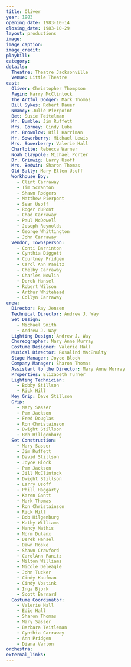 ```yaml
---
title: Oliver
year: 1983
opening_date: 1983-10-14
closing_date: 1983-10-29
layout: productions
image:
image_caption:
image_credit:
playbill: 
category: 
details:
  Theatre: Theatre Jacksonville
  Venue: Little Theatre
cast:
  Oliver: Christopher Thompson
  Fagin: Harry McClintock
  The Artful Dodger: Mark Thomas
  Bill Sykes: Robert Dauer
  Nmancy: Julie Pierpoint
  Bet: Susie Teitelman
  Mr. Bumble: Jim Ruffett
  Mrs. Corney: Cindy Lube
  Mr. Brownlow: Bill Harriman
  Mr. Sowerberry: Michael Lewis
  Mrs. Sowerberry: Valerie Hall
  Charlotte: Rebecca Warner
  Noah Claypole: Michael Porter
  Dr. Grimwig: Larry Usoff
  Mrs. Bedwin: Sharon Thomas
  Old Sally: Mary Ellen Usoff 
  Workhouse Boy:
    - Clint Carraway
    - Tim Scranton
    - Shawn Rodgers
    - Matthew Pierpont
    - Sean Usoff
    - Roger duPont
    - Chad Carraway
    - Paul McDowell
    - Joseph Reynolds
    - George Whittington
    - John Carraway
  Vendor, Townsperson:
    - Conti Barrinton
    - Cynthia Diggett
    - Courtney Pridgen
    - Carol Ann Panitz
    - Chelby Carraway
    - Charles Nowlin
    - Derek Hansel
    - Robert Wilson
    - Arthur Whitehead
    - Collyn Carraway
crew:
  Director: Ray Jensen
  Technical Director: Andrew J. Way
  Set Design:
    - Michael Smith
    - Andrew J. Way
  Lighting Design: Andrew J. Way
  Choreographer: Mary Anne Murray
  Costume Designer: Valerie Hall
  Musical Director: Rosalind MacEnulty
  Stage Manager: Joyce Block
  Company Manager: Sharon Thomas
  Assistant to the Director: Mary Anne Murray
  Properties: Elizabeth Turner
  Lighting Technician:
    - Bobby Stillson
    - Rick Hill
  Key Grip: Dave Stillson
  Grip:
    - Mary Sasser
    - Pam Jackson
    - Fred Douglas
    - Ron Christainson
    - Dwight Stillson 
    - Bob Hillgenburg
  Set Construction:
    - Mary Sasser
    - Jim Ruffett
    - David Stillson
    - Joyce Block
    - Pam Jackson
    - Jill McClintock
    - Dwight Stillson 
    - Larry Usoff
    - Phill Haggarty
    - Karen Gantt
    - Mark Thomas
    - Ron Christainson
    - Rick Hill
    - Bob Hilgenburg
    - Kathy Williams
    - Nancy Mathis
    - Norm Dulanx
    - Derek Hansel
    - Dawn Roske
    - Shawn Crawford
    - CarolAnn Panitz
    - Milton Williams
    - Nicole Deleagle
    - John Tucker
    - Cindy Kaufman
    - Cindy Vostink
    - Inga Bjork
    - Scott Barnard
  Costume Coordinator:
    - Valerie Hall
    - Edie Hall
    - Sharon Thomas
    - Mary Sasser
    - Barbara Teitleman
    - Cynthia Carraway
    - Ann Pridgen
    - Diana Varton
orchestra:
external_links:
---
```


